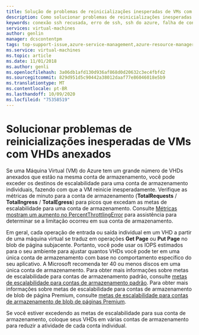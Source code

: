```yaml
---
title: Solução de problemas de reinicializações inesperadas de VMs com VHDs anexados em VMs do Azure | Microsoft Docs
description: Como solucionar problemas de reinicializações inesperadas de VMs.
keywords: conexão ssh recusada, erro de ssh, ssh do azure, falha de conexão SSH
services: virtual-machines
author: genlin
manager: dcscontentpm
tags: top-support-issue,azure-service-management,azure-resource-manager
ms.service: virtual-machines
ms.topic: article
ms.date: 11/01/2018
ms.author: genli
ms.openlocfilehash: 3a06db1afd130d936af868d0d20632c3ec4fbfd2
ms.sourcegitcommit: 829d951d5c90442a38012daaf77e86046018e5b9
ms.translationtype: MT
ms.contentlocale: pt-BR
ms.lasthandoff: 10/09/2020
ms.locfileid: "75358519"
---
```

# <a name="troubleshoot-unexpected-reboots-of-vms-with-attached-vhds"></a>Solucionar problemas de reinicializações inesperadas de VMs com VHDs anexados

Se uma Máquina Virtual (VM) do Azure tem um grande número de VHDs anexados que estão na mesma conta de armazenamento, você pode exceder os destinos de escalabilidade para uma conta de armazenamento individuais, fazendo com que a VM reinicie inesperadamente. Verifique as métricas de minuto para a conta de armazenamento (**TotalRequests** / **TotalIngress** / **TotalEgress**) para picos que excedam as metas de escalabilidade para uma conta de armazenamento. Consulte [Métricas mostram um aumento no PercentThrottlingError](../../storage/common/storage-monitoring-diagnosing-troubleshooting.md#metrics-show-an-increase-in-PercentThrottlingError) para assistência para determinar se a limitação ocorreu em sua conta de armazenamento.

Em geral, cada operação de entrada ou saída individual em um VHD a partir de uma máquina virtual se traduz em operações **Get Page** ou **Put Page** no blob de página subjacente. Portanto, você pode usar os IOPS estimados para o seu ambiente para ajustar quantos VHDs você pode ter em uma única conta de armazenamento com base no comportamento específico do seu aplicativo. A Microsoft recomenda ter 40 ou menos discos em uma única conta de armazenamento. Para obter mais informações sobre metas de escalabilidade para contas de armazenamento padrão, consulte [metas de escalabilidade para contas de armazenamento padrão](../../storage/common/scalability-targets-standard-account.md). Para obter mais informações sobre metas de escalabilidade para contas de armazenamento de blob de página Premium, consulte [metas de escalabilidade para contas de armazenamento de blob de páginas Premium](../../storage/blobs/scalability-targets-premium-page-blobs.md).

Se você estiver excedendo as metas de escalabilidade para sua conta de armazenamento, coloque seus VHDs em várias contas de armazenamento para reduzir a atividade de cada conta individual.
